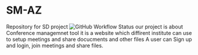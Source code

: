 # SM-AZ
Repository for SD project
![GitHub Workflow Status](https://img.shields.io/github/workflow/status/dwyl/auth_plug/Elixir%20CI?label=codecov&style=flat-square)
our project is about Conference managemnet tool
it is a website which diffirent institute can use to setup meetings and share docucments and other files
A user can Sign up and login, join meetings and share files.
